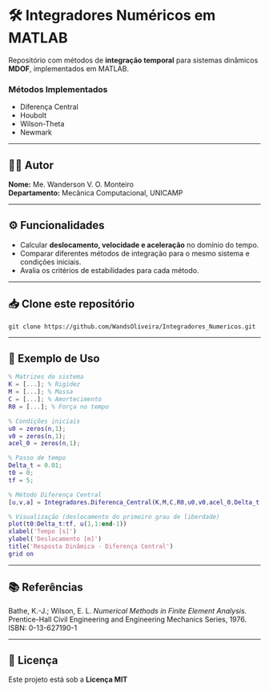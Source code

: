 # 🛠️ Integradores Numéricos em MATLAB

Repositório com métodos de **integração temporal** para sistemas dinâmicos **MDOF**, implementados em MATLAB.  

### Métodos Implementados
- Diferença Central  
- Houbolt  
- Wilson-Theta  
- Newmark  

---

## 👨‍💼 Autor
**Nome:** Me. Wanderson V. O. Monteiro  
**Departamento:** Mecânica Computacional, UNICAMP  

---

## ⚙️ Funcionalidades
- Calcular **deslocamento, velocidade e aceleração** no domínio do tempo.  
- Comparar diferentes métodos de integração para o mesmo sistema e condições iniciais.  
- Avalia os critérios  de estabilidades para cada método.

---

## 📥 Clone este repositório
`git clone https://github.com/WandsOliveira/Integradores_Numericos.git`

---

## 🧪 Exemplo de Uso
```matlab
% Matrizes do sistema  
K = [...]; % Rigidez  
M = [...]; % Massa  
C = [...]; % Amortecimento  
R0 = [...]; % Força no tempo  

% Condições iniciais  
u0 = zeros(n,1);  
v0 = zeros(n,1);  
acel_0 = zeros(n,1);  

% Passo de tempo  
Delta_t = 0.01;  
t0 = 0;  
tf = 5;  

% Método Diferença Central  
[u,v,a] = Integradores.Diferenca_Central(K,M,C,R0,u0,v0,acel_0,Delta_t,t0,tf);  

% Visualização (deslocamento do primeiro grau de liberdade)  
plot(t0:Delta_t:tf, u(1,1:end-1))  
xlabel('Tempo [s]')  
ylabel('Deslocamento [m]')  
title('Resposta Dinâmica - Diferença Central')  
grid on  

````
---
## 📚 Referências
Bathe, K.-J.; Wilson, E. L. *Numerical Methods in Finite Element Analysis.*  
Prentice-Hall Civil Engineering and Engineering Mechanics Series, 1976.  
ISBN: 0-13-627190-1  

---

## 📝 Licença
Este projeto está sob a **Licença MIT**
